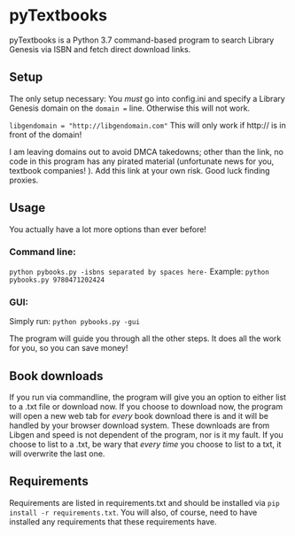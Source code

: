 # pyTextbooks
pyTextbooks is a Python 3.7 command-based program to search Library Genesis via ISBN and fetch direct download links.

## Setup
The only setup necessary: You *must* go into config.ini and specify a Library Genesis domain on the `domain =` line. Otherwise this will not work.

`libgendomain = "http://libgendomain.com"`
This will only work if http:// is in front of the domain!

I am leaving domains out to avoid DMCA takedowns; other than the link, no code in this program has any pirated material (unfortunate news for you, textbook companies! ).
Add this link at your own risk. Good luck finding proxies.

## Usage
You actually have a lot more options than ever before!

### Command line:
`python pybooks.py -isbns separated by spaces here-`
Example:
`python pybooks.py 9780471202424`

### GUI:
Simply run:
`python pybooks.py -gui`

The program will guide you through all the other steps. It does all the work for you, so you can save money!

## Book downloads
If you run via commandline, the program will give you an option to either list to a .txt file or download now.
If you choose to download now, the program will open a new web tab for *every* book download there is and it will be handled by your browser download system.
These downloads are from Libgen and speed is not dependent of the program, nor is it my fault.
If you choose to list to a .txt, be wary that *every time* you choose to list to a txt, it will overwrite the last one.


## Requirements
Requirements are listed in requirements.txt and should be installed via `pip install -r requirements.txt`. 
You will also, of course, need to have installed any requirements that these requirements have.
